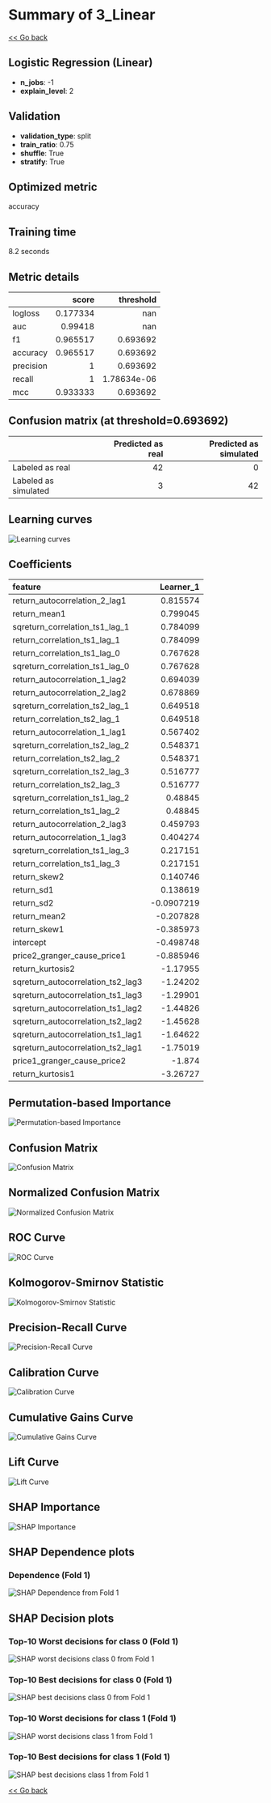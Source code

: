 # Summary of 3_Linear

[<< Go back](../README.md)


## Logistic Regression (Linear)
- **n_jobs**: -1
- **explain_level**: 2

## Validation
 - **validation_type**: split
 - **train_ratio**: 0.75
 - **shuffle**: True
 - **stratify**: True

## Optimized metric
accuracy

## Training time

8.2 seconds

## Metric details
|           |    score |     threshold |
|:----------|---------:|--------------:|
| logloss   | 0.177334 | nan           |
| auc       | 0.99418  | nan           |
| f1        | 0.965517 |   0.693692    |
| accuracy  | 0.965517 |   0.693692    |
| precision | 1        |   0.693692    |
| recall    | 1        |   1.78634e-06 |
| mcc       | 0.933333 |   0.693692    |


## Confusion matrix (at threshold=0.693692)
|                      |   Predicted as real |   Predicted as simulated |
|:---------------------|--------------------:|-------------------------:|
| Labeled as real      |                  42 |                        0 |
| Labeled as simulated |                   3 |                       42 |

## Learning curves
![Learning curves](learning_curves.png)

## Coefficients
| feature                           |   Learner_1 |
|:----------------------------------|------------:|
| return_autocorrelation_2_lag1     |   0.815574  |
| return_mean1                      |   0.799045  |
| sqreturn_correlation_ts1_lag_1    |   0.784099  |
| return_correlation_ts1_lag_1      |   0.784099  |
| return_correlation_ts1_lag_0      |   0.767628  |
| sqreturn_correlation_ts1_lag_0    |   0.767628  |
| return_autocorrelation_1_lag2     |   0.694039  |
| return_autocorrelation_2_lag2     |   0.678869  |
| sqreturn_correlation_ts2_lag_1    |   0.649518  |
| return_correlation_ts2_lag_1      |   0.649518  |
| return_autocorrelation_1_lag1     |   0.567402  |
| sqreturn_correlation_ts2_lag_2    |   0.548371  |
| return_correlation_ts2_lag_2      |   0.548371  |
| sqreturn_correlation_ts2_lag_3    |   0.516777  |
| return_correlation_ts2_lag_3      |   0.516777  |
| sqreturn_correlation_ts1_lag_2    |   0.48845   |
| return_correlation_ts1_lag_2      |   0.48845   |
| return_autocorrelation_2_lag3     |   0.459793  |
| return_autocorrelation_1_lag3     |   0.404274  |
| sqreturn_correlation_ts1_lag_3    |   0.217151  |
| return_correlation_ts1_lag_3      |   0.217151  |
| return_skew2                      |   0.140746  |
| return_sd1                        |   0.138619  |
| return_sd2                        |  -0.0907219 |
| return_mean2                      |  -0.207828  |
| return_skew1                      |  -0.385973  |
| intercept                         |  -0.498748  |
| price2_granger_cause_price1       |  -0.885946  |
| return_kurtosis2                  |  -1.17955   |
| sqreturn_autocorrelation_ts2_lag3 |  -1.24202   |
| sqreturn_autocorrelation_ts1_lag3 |  -1.29901   |
| sqreturn_autocorrelation_ts1_lag2 |  -1.44826   |
| sqreturn_autocorrelation_ts2_lag2 |  -1.45628   |
| sqreturn_autocorrelation_ts1_lag1 |  -1.64622   |
| sqreturn_autocorrelation_ts2_lag1 |  -1.75019   |
| price1_granger_cause_price2       |  -1.874     |
| return_kurtosis1                  |  -3.26727   |


## Permutation-based Importance
![Permutation-based Importance](permutation_importance.png)
## Confusion Matrix

![Confusion Matrix](confusion_matrix.png)


## Normalized Confusion Matrix

![Normalized Confusion Matrix](confusion_matrix_normalized.png)


## ROC Curve

![ROC Curve](roc_curve.png)


## Kolmogorov-Smirnov Statistic

![Kolmogorov-Smirnov Statistic](ks_statistic.png)


## Precision-Recall Curve

![Precision-Recall Curve](precision_recall_curve.png)


## Calibration Curve

![Calibration Curve](calibration_curve_curve.png)


## Cumulative Gains Curve

![Cumulative Gains Curve](cumulative_gains_curve.png)


## Lift Curve

![Lift Curve](lift_curve.png)



## SHAP Importance
![SHAP Importance](shap_importance.png)

## SHAP Dependence plots

### Dependence (Fold 1)
![SHAP Dependence from Fold 1](learner_fold_0_shap_dependence.png)

## SHAP Decision plots

### Top-10 Worst decisions for class 0 (Fold 1)
![SHAP worst decisions class 0 from Fold 1](learner_fold_0_shap_class_0_worst_decisions.png)
### Top-10 Best decisions for class 0 (Fold 1)
![SHAP best decisions class 0 from Fold 1](learner_fold_0_shap_class_0_best_decisions.png)
### Top-10 Worst decisions for class 1 (Fold 1)
![SHAP worst decisions class 1 from Fold 1](learner_fold_0_shap_class_1_worst_decisions.png)
### Top-10 Best decisions for class 1 (Fold 1)
![SHAP best decisions class 1 from Fold 1](learner_fold_0_shap_class_1_best_decisions.png)

[<< Go back](../README.md)
